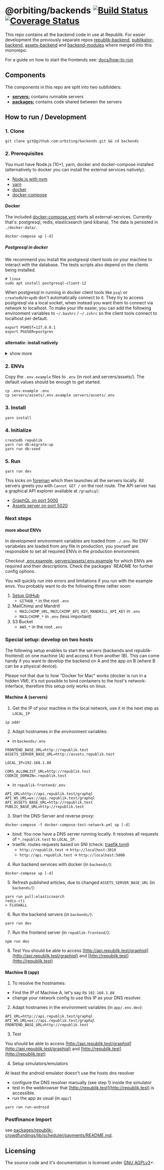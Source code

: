 # @orbiting/backends [![Build Status](https://travis-ci.com/orbiting/backends.svg?branch=master)](https://travis-ci.com/orbiting/backends) [![Coverage Status](https://coveralls.io/repos/github/orbiting/backends/badge.svg?branch=master)](https://coveralls.io/github/orbiting/backends?branch=master)

This repo contains all the backend code in use at Republik. For easier development the previously separate repos [republik-backend](https://github.com/orbiting/republik-backend), [publikator-backend](https://github.com/orbiting/publikator-backend), [assets-backend](https://github.com/orbiting/assets-backend) and [backend-modules](https://github.com/orbiting/backend-modules) where merged into this monorepo.

For a guide on how to start the frontends see: [docs/how-to-run](https://github.com/orbiting/docs/blob/master/guides/how-to-run.md)

## Components

The components in this repo are split into two subfolders:

- [**servers:**](/servers) contains runnable servers
- [**packages:**](/packages) contains code shared between the servers

## How to run / Development

### 1. Clone

```
git clone git@github.com:orbiting/backends.git && cd backends
```

### 2. Prerequisites

You must have Node.js (10+), yarn, docker and docker-compose installed (alternatively to docker you can install the external services natively).

- [Node.js with nvm](https://github.com/nvm-sh/nvm#install--update-script)
- [yarn](https://yarnpkg.com/en/docs/install)
- [docker](https://docs.docker.com/install/)
- [docker-compose](https://docs.docker.com/compose/install/)

#### Docker

The included [docker-compose.yml](docker-compose.yml) starts all external-services. Currently that's: postgresql, redis, elasticsearch (and kibana).
The data is persisted in `./docker-data/`.

```
docker-compose up [-d]
```

##### Postgresql in docker

We recommend you install the postgresql client tools on your machine to interact with the database. The tests scripts also depend on the clients being installed.

```
# linux
sudo apt install postgresql-client-12
```

When postgresql in running in docker client tools like `psql` or `createdb`/`dropdb` don't automatically connect to it. They try to access postgresql via a local socket, when instead you want them to connect via network to localhost. To make your life easier, you can add the following environment variables to `~/.bashrc` / `~/.zshrc` so the client tools connect to localhost per default.

```
export PGHOST=127.0.0.1
export PGUSER=postgres
```

#### alternativ: install natively

<details><summary>show more</summary>
<p>
As an alternative to docker(-compose) you can install the external-services natively:

On macOS with [homebrew](https://brew.sh/):

```
brew install postgresql redis nvm elasticsearch
nvm install 14
nvm alias default 14
npm install -g yarn@1.22
brew services start postgresql
brew services start redis
brew services start elasticsearch
```

#### Docker Kibana accessing native Elasticsearch

```bash
docker run -p 5601:5601 -e ELASTICSEARCH_HOSTS=http://host.docker.internal:9200 docker.elastic.co/kibana/kibana-oss:6.7.0
```

Note:

- Elasticsearch and Kibana versions must match, ckeck ES version at `http://localhost:9200/`
- `ELASTICSEARCH_HOSTS` must be accessible [within docker](https://nickjanetakis.com/blog/docker-tip-65-get-your-docker-hosts-ip-address-from-in-a-container).

</p>
</details>

### 2. ENVs

Copy the `.env.example` files to `.env` (in root and servers/assets/). The default values should be enough to get started.

```
cp .env.example .env
cp servers/assets/.env.example servers/assets/.env
```

### 3. Install

```
yarn install
```

### 4. Initialize

```
createdb republik
yarn run db:migrate:up
yarn run db:seed
```

### 5. Run

```
yarn run dev
```

This kicks on [foreman](https://github.com/strongloop/node-foreman) which then launches all the servers locally.
All servers greets you with `Cannot GET /` on the root route. The API server has a graphical API explorer available at `/graphiql`:

- [GraphQL on port 5000](http://localhost:5000/graphiql)
- [Assets server on port 5020](http://localhost:5020/)

### Next steps

#### more about ENVs

In development environment variables are loaded from `./.env`.
No ENV variabeles are loaded from any file in production, you yourself are responsible to set all required ENVs in the production environment.

Checkout [.env.example](.env.example), [servers/assets/.env.example](servers/assets/.env.example) for which ENVs are required and their descriptions. Check the packages' README for further config options.

You will quickly run into errors and limitations if you run with the example envs. You probably want to do the following three rather soon:

1. [Setup GitHub](packages/publikator#github)
   - `GITHUB_*` in the root `.env`
2. MailChimp and Mandrill
   - `MAILCHIMP_URL`, `MAILCHIMP_API_KEY`, `MANDRILL_API_KEY` in `.env`
   - `MAILCHIMP_*` in `.env` (less important)
3. S3 Bucket
   - `AWS_*` in the root `.env`

### Special setup: develop on two hosts

The following setup enables to start the servers (backends and republik-frontend) on one machine (A) and access it from another (B). This can come handy if you want to develop the backend on A and the app on B (where B can be a physical device).

Please not that due to how "Docker for Mac" works (docker is run in a hidden VM), it's not possible to bind containers to the host's network-interface, therefore this setup only works on linux.

#### Machine A (servers)

1. Get the IP of your machine in the local network, use it in the next step as `LOCAL_IP`

```
ip addr
```

2. Adapt hostnames in the environment variables:

- in `backends/.env`

```
FRONTEND_BASE_URL=http://republik.test
ASSETS_SERVER_BASE_URL=http://assets.republik.test

LOCAL_IP=192.168.1.88

CORS_ALLOWLIST_URL=http://republik.test
COOKIE_DOMAIN=.republik.test
```

- in `republik-frontend/.env`

```
API_URL=http://api.republik.test/graphql
API_WS_URL=ws://api.republik.test/graphql
API_ASSETS_BASE_URL=http://republik.test
PUBLIC_BASE_URL=http://republik.test
```

3. Start the DNS-Server and reverse proxy:

```
docker-compose -f docker-compose-test-network.yml up [-d]
```

- bind: You now have a DNS server running locally. It resolves all requests of `*.republik.test` to `LOCAL_IP`.
- traefik: routes requests based on SNI (check: [traefik.toml](.docker-config/traefik/traefik.toml))
  - `http://republik.test` -> `http://localhost:3010`
  - `http://api.republik.test` -> `http://localhost:5000`

4. Run backend services with docker (in `backends/`):

```
docker-compose up [-d]
```

5. Refresh published articles, due to changed `ASSETS_SERVER_BASE_URL` (in `backends/`):

```
yarn run pull:elasticsearch
redis-cli
> FLUSHALL
```

6. Run the backend servers (in `backends/`):

```
yarn run dev
```

7. Run the frontend server (in `republik-frontend/`):

```
npm run dev
```

8. Test
   You should be able to access [http://api.republik.test/graphiql](http://api.republik.test/graphiql) and [http://republik.test](http://republik.test)

#### Machine B (app)

1. To resolve the hostnames:

- Find the IP of Machine A, let's say its `192.168.1.88`
- change your network config to use this IP as your DNS resolver.

2. Adapt hostnames in the environment variables (in `app/.env.dev`):

```
API_URL=http://api.republik.test/graphql
API_WS_URL=ws://api.republik.test/graphql
FRONTEND_BASE_URL=http://republik.test
```

3. Test

You should be able to access [http://api.republik.test/graphiql](http://api.republik.test/graphiql) and [http://republik.test](http://republik.test)

4. Setup simulators/emulators

At least the android emulator doesn't use the hosts dns resolver

- configure the DNS resolver manually (see step 1) inside the simulator
- test in the webbrowser that [http://republik.test](http://republik.test) is accessible.
- run the app as usual (in `app/`)

```
yarn run run-android
```

### Postfinance Import

see [packages/republik-crowdfundings/lib/scheduler/payments/README.md](packages/republik-crowdfundings/lib/scheduler/payments/README.md).

## Licensing

The source code and it's documentation is licensed under [GNU AGPLv3](LICENSE)+.
